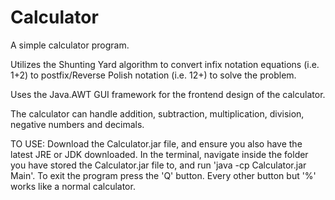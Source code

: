 # Calculator
A simple calculator program.

Utilizes the Shunting Yard algorithm to convert infix notation equations (i.e. 1+2) to postfix/Reverse Polish notation (i.e. 12+) to solve the problem.

Uses the Java.AWT GUI framework for the frontend design of the calculator.

The calculator can handle addition, subtraction, multiplication, division, negative numbers and decimals.

TO USE: 
Download the Calculator.jar file, and ensure you also have the latest JRE or JDK downloaded.
In the terminal, navigate inside the folder you have stored the Calculator.jar file to, and run 'java -cp Calculator.jar Main'. To exit the program press the 'Q' button. Every other button but '%' works like a normal calculator.
